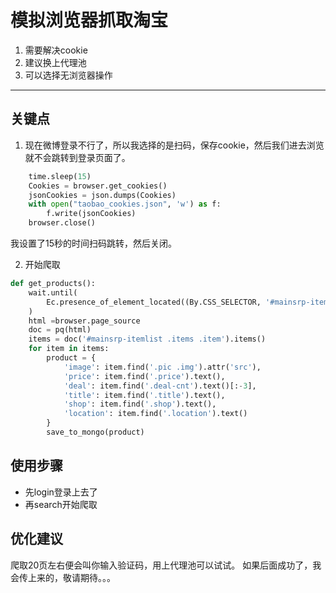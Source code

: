 #  模拟浏览器抓取淘宝
 

 1. 需要解决cookie
 2. 建议换上代理池
 3. 可以选择无浏览器操作

***
##  关键点

 1. 现在微博登录不行了，所以我选择的是扫码，保存cookie，然后我们进去浏览就不会跳转到登录页面了。
```python
	time.sleep(15)
    Cookies = browser.get_cookies()
    jsonCookies = json.dumps(Cookies)
    with open("taobao_cookies.json", 'w') as f:
        f.write(jsonCookies)
	browser.close()
```
我设置了15秒的时间扫码跳转，然后关闭。


 2. 开始爬取
```python
def get_products():
    wait.until(
        Ec.presence_of_element_located((By.CSS_SELECTOR, '#mainsrp-itemlist .items .item'))
    )
    html =browser.page_source
    doc = pq(html)
    items = doc('#mainsrp-itemlist .items .item').items()
    for item in items:
        product = {
            'image': item.find('.pic .img').attr('src'),
            'price': item.find('.price').text(),
            'deal': item.find('.deal-cnt').text()[:-3],
            'title': item.find('.title').text(),
            'shop': item.find('.shop').text(),
            'location': item.find('.location').text()
        }
        save_to_mongo(product)
```
##  使用步骤
 - 先login登录上去了
 - 再search开始爬取
##  优化建议
爬取20页左右便会叫你输入验证码，用上代理池可以试试。
如果后面成功了，我会传上来的，敬请期待。。。